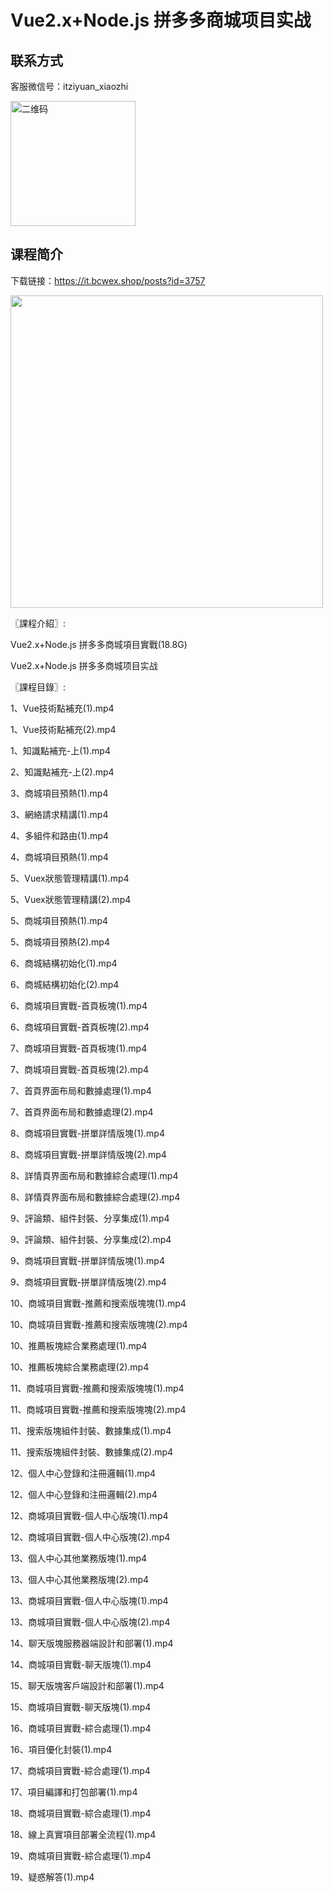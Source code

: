 # Vue2.x+Node.js 拼多多商城项目实战

## 联系方式

客服微信号：itziyuan_xiaozhi

<img src="https://ziyuanyun.oss-cn-guangzhou.aliyuncs.com/common/20240614073449/666b82192834a.jpg" width="200" height="200" alt="二维码">

## 课程简介

下载链接：https://it.bcwex.shop/posts?id=3757

<img src="https://ziyuanyun.oss-cn-guangzhou.aliyuncs.com/yun/20240515185324/664494241ed9d.jpg" width="500" alt="">

  〖課程介紹〗:

 Vue2.x+Node.js 拼多多商城項目實戰(18.8G)

 Vue2.x+Node.js 拼多多商城项目实战



 〖課程目錄〗:

 1、Vue技術點補充(1).mp4

 1、Vue技術點補充(2).mp4

 1、知識點補充-上(1).mp4

 2、知識點補充-上(2).mp4

 3、商城項目預熱(1).mp4

 3、網絡請求精講(1).mp4

 4、多組件和路由(1).mp4

 4、商城項目預熱(1).mp4

 5、Vuex狀態管理精講(1).mp4

 5、Vuex狀態管理精講(2).mp4

 5、商城項目預熱(1).mp4

 5、商城項目預熱(2).mp4

 6、商城結構初始化(1).mp4

 6、商城結構初始化(2).mp4

 6、商城項目實戰-首頁板塊(1).mp4

 6、商城項目實戰-首頁板塊(2).mp4

 7、商城項目實戰-首頁板塊(1).mp4

 7、商城項目實戰-首頁板塊(2).mp4

 7、首頁界面布局和數據處理(1).mp4

 7、首頁界面布局和數據處理(2).mp4

 8、商城項目實戰-拼單詳情版塊(1).mp4

 8、商城項目實戰-拼單詳情版塊(2).mp4

 8、詳情頁界面布局和數據綜合處理(1).mp4

 8、詳情頁界面布局和數據綜合處理(2).mp4

 9、評論類、組件封裝、分享集成(1).mp4

 9、評論類、組件封裝、分享集成(2).mp4

 9、商城項目實戰-拼單詳情版塊(1).mp4

 9、商城項目實戰-拼單詳情版塊(2).mp4

 10、商城項目實戰-推薦和搜索版塊塊(1).mp4

 10、商城項目實戰-推薦和搜索版塊塊(2).mp4

 10、推薦板塊綜合業務處理(1).mp4

 10、推薦板塊綜合業務處理(2).mp4

 11、商城項目實戰-推薦和搜索版塊塊(1).mp4

 11、商城項目實戰-推薦和搜索版塊塊(2).mp4

 11、搜索版塊組件封裝、數據集成(1).mp4

 11、搜索版塊組件封裝、數據集成(2).mp4

 12、個人中心登錄和注冊邏輯(1).mp4

 12、個人中心登錄和注冊邏輯(2).mp4

 12、商城項目實戰-個人中心版塊(1).mp4

 12、商城項目實戰-個人中心版塊(2).mp4

 13、個人中心其他業務版塊(1).mp4

 13、個人中心其他業務版塊(2).mp4

 13、商城項目實戰-個人中心版塊(1).mp4

 13、商城項目實戰-個人中心版塊(2).mp4

 14、聊天版塊服務器端設計和部署(1).mp4

 14、商城項目實戰-聊天版塊(1).mp4

 15、聊天版塊客戶端設計和部署(1).mp4

 15、商城項目實戰-聊天版塊(1).mp4

 16、商城項目實戰-綜合處理(1).mp4

 16、項目優化封裝(1).mp4

 17、商城項目實戰-綜合處理(1).mp4

 17、項目編譯和打包部署(1).mp4

 18、商城項目實戰-綜合處理(1).mp4

 18、線上真實項目部署全流程(1).mp4

 19、商城項目實戰-綜合處理(1).mp4

 19、疑惑解答(1).mp4

  